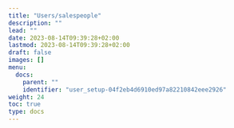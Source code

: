 ```yaml
---
title: "Users/salespeople"
description: ""
lead: ""
date: 2023-08-14T09:39:28+02:00
lastmod: 2023-08-14T09:39:28+02:00
draft: false
images: []
menu:
  docs:
    parent: ""
    identifier: "user_setup-04f2eb4d6910ed97a82210842eee2926"
weight: 24
toc: true
type: docs
---
```


